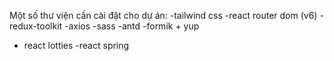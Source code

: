 Một số thư viện cần cài đặt cho dự án:
-tailwind css
-react router dom (v6)
-redux-toolkit
-axios
-sass
-antd
-formik + yup
- react lotties
-react spring